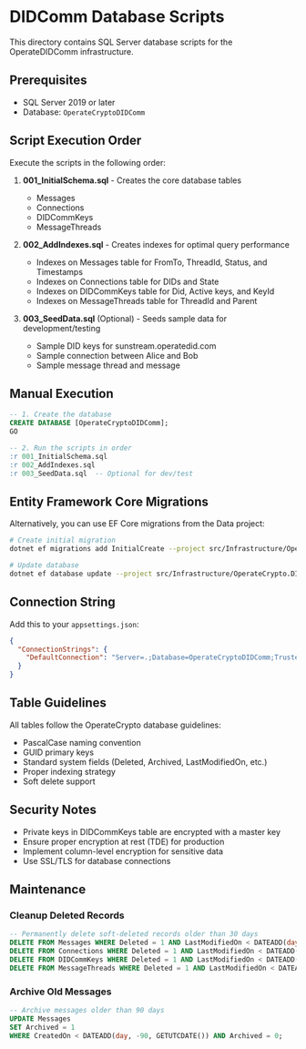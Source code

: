 # DIDComm Database Scripts

This directory contains SQL Server database scripts for the OperateDIDComm infrastructure.

## Prerequisites

- SQL Server 2019 or later
- Database: `OperateCryptoDIDComm`

## Script Execution Order

Execute the scripts in the following order:

1. **001_InitialSchema.sql** - Creates the core database tables
   - Messages
   - Connections
   - DIDCommKeys
   - MessageThreads

2. **002_AddIndexes.sql** - Creates indexes for optimal query performance
   - Indexes on Messages table for FromTo, ThreadId, Status, and Timestamps
   - Indexes on Connections table for DIDs and State
   - Indexes on DIDCommKeys table for Did, Active keys, and KeyId
   - Indexes on MessageThreads table for ThreadId and Parent

3. **003_SeedData.sql** (Optional) - Seeds sample data for development/testing
   - Sample DID keys for sunstream.operatedid.com
   - Sample connection between Alice and Bob
   - Sample message thread and message

## Manual Execution

```sql
-- 1. Create the database
CREATE DATABASE [OperateCryptoDIDComm];
GO

-- 2. Run the scripts in order
:r 001_InitialSchema.sql
:r 002_AddIndexes.sql
:r 003_SeedData.sql  -- Optional for dev/test
```

## Entity Framework Core Migrations

Alternatively, you can use EF Core migrations from the Data project:

```bash
# Create initial migration
dotnet ef migrations add InitialCreate --project src/Infrastructure/OperateCrypto.DIDComm.Data --startup-project src/API/OperateCrypto.DIDComm.Api

# Update database
dotnet ef database update --project src/Infrastructure/OperateCrypto.DIDComm.Data --startup-project src/API/OperateCrypto.DIDComm.Api
```

## Connection String

Add this to your `appsettings.json`:

```json
{
  "ConnectionStrings": {
    "DefaultConnection": "Server=.;Database=OperateCryptoDIDComm;Trusted_Connection=true;TrustServerCertificate=true;"
  }
}
```

## Table Guidelines

All tables follow the OperateCrypto database guidelines:
- PascalCase naming convention
- GUID primary keys
- Standard system fields (Deleted, Archived, LastModifiedOn, etc.)
- Proper indexing strategy
- Soft delete support

## Security Notes

- Private keys in DIDCommKeys table are encrypted with a master key
- Ensure proper encryption at rest (TDE) for production
- Implement column-level encryption for sensitive data
- Use SSL/TLS for database connections

## Maintenance

### Cleanup Deleted Records
```sql
-- Permanently delete soft-deleted records older than 30 days
DELETE FROM Messages WHERE Deleted = 1 AND LastModifiedOn < DATEADD(day, -30, GETUTCDATE());
DELETE FROM Connections WHERE Deleted = 1 AND LastModifiedOn < DATEADD(day, -30, GETUTCDATE());
DELETE FROM DIDCommKeys WHERE Deleted = 1 AND LastModifiedOn < DATEADD(day, -30, GETUTCDATE());
DELETE FROM MessageThreads WHERE Deleted = 1 AND LastModifiedOn < DATEADD(day, -30, GETUTCDATE());
```

### Archive Old Messages
```sql
-- Archive messages older than 90 days
UPDATE Messages
SET Archived = 1
WHERE CreatedOn < DATEADD(day, -90, GETUTCDATE()) AND Archived = 0;
```
